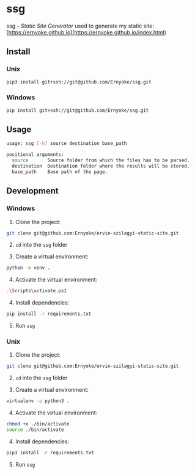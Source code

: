 # ssg

ssg - *Static Site Generator* used to generate my static site: [https://ernyoke.github.io](https://ernyoke.github.io/index.html)

## Install

### Unix 

```bash
pip3 install git+ssh://git@github.com/Ernyoke/ssg.git
```

### Windows

```bash
pip install git+ssh://git@github.com/Ernyoke/ssg.git
```

## Usage

```bash
usage: ssg [-h] source destination base_path

positional arguments:
  source       Source folder from which the files has to be parsed.
  destination  Destination folder where the results will be stored.
  base_path    Base path of the page.
```

## Development

### Windows

1. Clone the project:
   
```bash
git clone git@github.com:Ernyoke/ervin-szilagyi-static-site.git
```

2. `cd` into the `ssg` folder
   
3. Create a virtual environment:

```bash
python -m venv .
```

4. Activate the virtual environment:

```bash
.\Scripts\activate.ps1
```

4. Install dependencies:

```bash
pip install -r requirements.txt
```

5. Run `ssg`

### Unix

1. Clone the project:
   
```bash
git clone git@github.com:Ernyoke/ervin-szilagyi-static-site.git
```

2. `cd` into the `ssg` folder
   
3. Create a virtual environment:

```bash
virtualenv -p python3 .
```

4. Activate the virtual environment:

```bash
chmod +x ./bin/activate
source ./bin/activate
```

4. Install dependencies:

```bash
pip3 install -r requirements.txt
```
5. Run `ssg`
